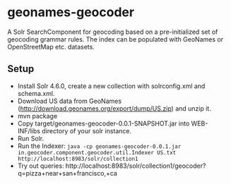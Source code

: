 geonames-geocoder
=================

A Solr SearchComponent for geocoding based on a pre-initialized set of geocoding grammar rules. The index can be populated with GeoNames or OpenStreetMap etc. datasets. 

Setup
-----
* Install Solr 4.6.0, create a new collection with solrconfig.xml and schema.xml.
* Download US data from GeoNames (http://download.geonames.org/export/dump/US.zip) and unzip it.
* mvn package
* Copy target/geonames-geocoder-0.0.1-SNAPSHOT.jar into WEB-INF/libs directory of your solr instance.
* Run Solr.
* Run the Indexer:
<code>java -cp geonames-geocoder-0.0.1.jar in.geocoder.component.geocoder.util.Indexer US.txt http://localhost:8983/solr/collection1</code>
* Try out queries: http://localhost:8983/solr/collection1/geocoder?q=pizza+near+san+francisco,+ca
